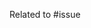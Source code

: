 <!-- 
Use this template to create an MR for the pre-prod branch
Update the issue labels when merged to ci::pre-prod
Provide description if needed
 -->

Related to #issue